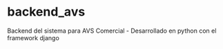 # backend_avs
Backend del sistema para AVS Comercial - Desarrollado en python con el framework django
